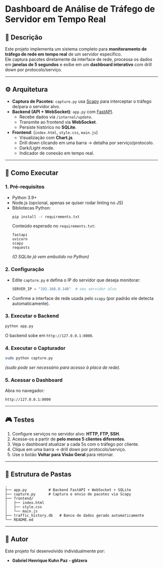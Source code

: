# Dashboard de Análise de Tráfego de Servidor em Tempo Real

## 📌 Descrição
Este projeto implementa um sistema completo para **monitoramento de tráfego de rede em tempo real** de um servidor específico.  
Ele captura pacotes diretamente da interface de rede, processa os dados em **janelas de 5 segundos** e exibe em um **dashboard interativo** com drill down por protocolo/serviço.

---

## ⚙️ Arquitetura
- **Captura de Pacotes**: `capture.py` usa [Scapy](https://scapy.net/) para interceptar o tráfego de/para o servidor alvo.
- **Backend (API + WebSocket)**: `app.py` com [FastAPI](https://fastapi.tiangolo.com/).
  - Recebe dados via `/internal/update`.
  - Transmite ao frontend via **WebSocket**.
  - Persiste histórico no **SQLite**.
- **Frontend**: (`index.html`, `style.css`, `main.js`)
  - Visualização com **Chart.js**.
  - Drill down clicando em uma barra → detalha por serviço/protocolo.
  - Dark/Light mode.
  - Indicador de conexão em tempo real.

---

## 🚀 Como Executar

### 1. Pré-requisitos
- Python 3.9+
- Node.js (opcional, apenas se quiser rodar linting no JS)
- Bibliotecas Python:
  ```bash
  pip install -r requirements.txt
  ```
  Conteúdo esperado no `requirements.txt`:
  ```
  fastapi
  uvicorn
  scapy
  requests
  ```
  *(O SQLite já vem embutido no Python)*

### 2. Configuração
- Edite `capture.py` e defina o IP do servidor que deseja monitorar:
  ```python
  SERVER_IP = "192.168.0.140"  # seu servidor alvo
  ```
- Confirme a interface de rede usada pelo `scapy` (por padrão ele detecta automaticamente).

### 3. Executar o Backend
```bash
python app.py
```
O backend sobe em `http://127.0.0.1:8000`.

### 4. Executar o Capturador
```bash
sudo python capture.py
```
*(sudo pode ser necessário para acesso à placa de rede).*

### 5. Acessar o Dashboard
Abra no navegador:
```
http://127.0.0.1:8000
```

---

## 🎮 Testes
1. Configure serviços no servidor alvo: **HTTP, FTP, SSH**.
2. Acesse-os a partir de **pelo menos 5 clientes diferentes**.
3. Veja o dashboard atualizar a cada 5s com o tráfego por cliente.
4. Clique em uma barra → drill down por protocolo/serviço.
5. Use o botão **Voltar para Visão Geral** para retornar.

---

## 📂 Estrutura de Pastas
```
.
├── app.py          # Backend FastAPI + WebSocket + SQLite
├── capture.py      # Captura e envio de pacotes via Scapy
├── frontend/
│   ├── index.html
│   ├── style.css
│   └── main.js
├── traffic_history.db   # Banco de dados gerado automaticamente
└── README.md
```

---

## 👤 Autor
Este projeto foi desenvolvido individualmente por:

- **Gabriel Henrique Kuhn Paz - gblzera**
